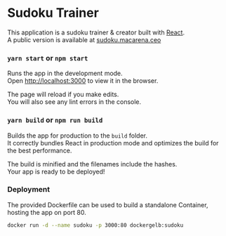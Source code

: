 # Sudoku Trainer
This application is a sudoku trainer & creator built with [React](https://reactjs.org/).\
A public version is available at [sudoku.macarena.ceo](https://sudoku.macarena.ceo/)

### `yarn start` or `npm start`

Runs the app in the development mode.\
Open [http://localhost:3000](http://localhost:3000) to view it in the browser.

The page will reload if you make edits.\
You will also see any lint errors in the console.

### `yarn build` or `npm run build`

Builds the app for production to the `build` folder.\
It correctly bundles React in production mode and optimizes the build for the best performance.

The build is minified and the filenames include the hashes.\
Your app is ready to be deployed!

### Deployment

The provided Dockerfile can be used to build a standalone Container, hosting the app on port 80.
```sh
docker run -d --name sudoku -p 3000:80 dockergelb:sudoku
```